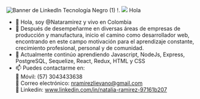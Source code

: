![Banner de LinkedIn Tecnología Negro (1)](https://user-images.githubusercontent.com/83674618/136483253-fb794b11-78f9-4a94-946e-816f879049d8.png)
!.
<img src='C:\Users\USUARIO\Documents\CV\pngegg(13)' />
Hola
- 👋 Hola, soy @Nataramirez y vivo en Colombia 
- 👀 Después de desempeñarme en diversas áreas de empresas de producción y manufactura, inicio el camino como desarrollador web, encontrando en este campo motivación para el aprendizaje constante, crecimiento profesional, personal y de comunidad.
- 🌱  Actualmente continúo aprendiendo  Javascript, NodeJs, Express,  PostgreSQL, Sequelize,  React, Redux,  HTML y CSS
- 📫 Puedes contactarme en:  
        📱 Móvil: (57) 3043433638      
        📧 Correo electrónico: nramirezlievano@gmail.com          
        🔗 Linkedin: www.linkedin.com/in/natalia-ramirez-97161b207   



<!---
Nataramirez/Nataramirez is a ✨ special ✨ repository because its `README.md` (this file) appears on your GitHub profile.
You can click the Preview link to take a look at your changes.
--->
